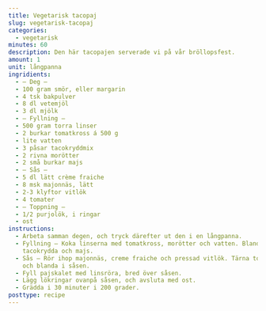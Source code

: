 ```yaml
---
title: Vegetarisk tacopaj
slug: vegetarisk-tacopaj
categories:
  - vegetarisk
minutes: 60
description: Den här tacopajen serverade vi på vår bröllopsfest.
amount: 1
unit: långpanna
ingridients:
  - – Deg –
  - 100 gram smör, eller margarin
  - 4 tsk bakpulver
  - 8 dl vetemjöl
  - 3 dl mjölk
  - – Fyllning –
  - 500 gram torra linser
  - 2 burkar tomatkross á 500 g
  - lite vatten
  - 3 påsar tacokryddmix
  - 2 rivna morötter
  - 2 små burkar majs
  - – Sås –
  - 5 dl lätt crème fraiche
  - 8 msk majonnäs, lätt
  - 2-3 klyftor vitlök
  - 4 tomater
  - – Toppning –
  - 1/2 purjolök, i ringar
  - ost
instructions:
  - Arbeta samman degen, och tryck därefter ut den i en långpanna.
  - Fyllning – Koka linserna med tomatkross, morötter och vatten. Blanda i
    tacokrydda och majs.
  - Sås – Rör ihop majonnäs, creme fraiche och pressad vitlök. Tärna tomaterna
    och blanda i såsen.
  - Fyll pajskalet med linsröra, bred över såsen.
  - Lägg lökringar ovanpå såsen, och avsluta med ost.
  - Grädda i 30 minuter i 200 grader.
posttype: recipe
---
```


